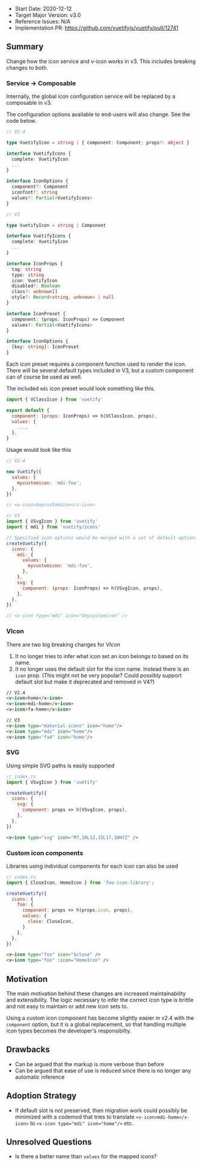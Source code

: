 - Start Date: 2020-12-12
- Target Major Version: v3.0
- Reference Issues: N/A
- Implementation PR: https://github.com/vuetifyjs/vuetify/pull/12741

## Summary

Change how the icon service and v-icon works in v3. This includes breaking changes to both.

### Service -> Composable

Internally, the global icon configuration service will be replaced by a composable in v3. 

The configuration options available to end-users will also change. See the code below.

```ts
// V2.4

type VuetifyIcon = string | { component: Component; props?: object }

interface VuetifyIcons {
  complete: VuetifyIcon
  ...
}

interface IconOptions {
  component?: Component
  iconfont?: string
  values?: Partial<VuetifyIcons>
}

// V3

type VuetifyIcon = string | Component

interface VuetifyIcons {
  complete: VuetifyIcon
  ...
}

interface IconProps {
  tag: string
  type: string
  icon: VuetifyIcon
  disabled?: Boolean
  class?: unknown[]
  style?: Record<string, unknown> | null
}

interface IconPreset {
  component: (props: IconProps) => Component
  values?: Partial<VuetifyIcons>
}

interface IconOptions {
  [key: string]: IconPreset
}
```

Each icon preset requires a component function used to render the icon. There will be several default types included in V3, but a custom component can of course be used as well.

The included `mdi` icon preset would look something like this.

```js
import { VClassIcon } from 'vuetify'

export default {
  component: (props: IconProps) => h(VClassIcon, props),
  values: {
    ...,
  },
}
```

Usage would look like this

```js
// V2.4

new Vuetify({
  values: {
    mycustomicon: 'mdi-foo',
  },
})

// <v-icon>$mycustomicon</v-icon>

// V3
import { VSvgIcon } from 'vuetify'
import { mdi } from 'vuetify/icons'

// Specified icon options would be merged with a set of default options
createVuetify({
  icons: {
    mdi: {
      values: {
        mycustomicon: 'mdi-foo',
      },
    },
    svg: {
      component: (props: IconProps) => h(VSvgIcon, props),
    },
  },
})

// <v-icon type="mdi" icon="$mycustomicon" />
```

### VIcon

There are two big breaking changes for VIcon

1. It no longer tries to infer what icon set an icon belongs to based on its name.
2. It no longer uses the default slot for the icon name. Instead there is an `icon` prop. (This might not be very popular? Could possibly support default slot but make it deprecated and removed in V4?)

```html
// V2.4
<v-icon>home</v-icon>
<v-icon>mdi-home</v-icon>
<v-icon>fa-home</v-icon>

// V3
<v-icon type="material-icons" icon="home"/>
<v-icon type="mdi" icon="home"/>
<v-icon type="fa4" icon="home"/>
```

### SVG

Using simple SVG paths is easily supported

```js
// index.ts
import { VSvgIcon } from 'vuetify'

createVuetify({
  icons: {
    svg: {
      component: props => h(VSvgIcon, props),
    },
  },
})
```

```html
<v-icon type="svg" icon="M7,10L12,15L17,10H7Z" />
```

### Custom icon components

Libraries using individual components for each icon can also be used

```js
// index.ts
import { CloseIcon, HomeIcon } from 'foo-icon-library';

createVuetify({
  icons: {
    foo: {
      component: props => h(props.icon, props),
      values: {
        close: CloseIcon,
      }
    },
  },
})
```

```html
<v-icon type="foo" icon="$close" />
<v-icon type="foo" :icon="HomeIcon" />
```

## Motivation

The main motivation behind these changes are increased maintainability and extensibility. The logic necessary to infer the correct icon type is brittle and not easy to maintain or add new icon sets to.

Using a custom icon component has become slightly easier in v2.4 with the `component` option, but it is a global replacement, so that handling multiple icon types becomes the developer's responsibilty.

## Drawbacks

- Can be argued that the markup is more verbose than before
- Can be argued that ease of use is reduced since there is no longer any automatic inference

## Adoption Strategy

- If default slot is not preserved, then migration work could possibly be minimized with a codemod that tries to translate `<v-icon>mdi-home</v-icon>` to `<v-icon type="mdi" icon="home"/>` etc.

## Unresolved Questions

- Is there a better name than `values` for the mapped icons?
